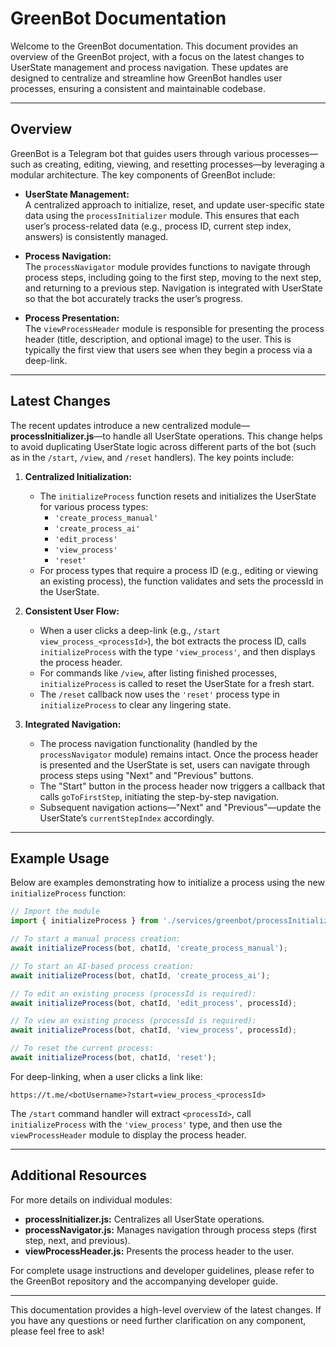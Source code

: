 # GreenBot Documentation

Welcome to the GreenBot documentation. This document provides an overview of the GreenBot project, with a focus on the latest changes to UserState management and process navigation. These updates are designed to centralize and streamline how GreenBot handles user processes, ensuring a consistent and maintainable codebase.

---

## Overview

GreenBot is a Telegram bot that guides users through various processes—such as creating, editing, viewing, and resetting processes—by leveraging a modular architecture. The key components of GreenBot include:

- **UserState Management:**  
  A centralized approach to initialize, reset, and update user-specific state data using the `processInitializer` module. This ensures that each user’s process-related data (e.g., process ID, current step index, answers) is consistently managed.

- **Process Navigation:**  
  The `processNavigator` module provides functions to navigate through process steps, including going to the first step, moving to the next step, and returning to a previous step. Navigation is integrated with UserState so that the bot accurately tracks the user’s progress.

- **Process Presentation:**  
  The `viewProcessHeader` module is responsible for presenting the process header (title, description, and optional image) to the user. This is typically the first view that users see when they begin a process via a deep-link.

---

## Latest Changes

The recent updates introduce a new centralized module—**processInitializer.js**—to handle all UserState operations. This change helps to avoid duplicating UserState logic across different parts of the bot (such as in the `/start`, `/view`, and `/reset` handlers). The key points include:

1. **Centralized Initialization:**  
   - The `initializeProcess` function resets and initializes the UserState for various process types:
     - `'create_process_manual'`
     - `'create_process_ai'`
     - `'edit_process'`
     - `'view_process'`
     - `'reset'`
   - For process types that require a process ID (e.g., editing or viewing an existing process), the function validates and sets the processId in the UserState.

2. **Consistent User Flow:**  
   - When a user clicks a deep-link (e.g., `/start view_process_<processId>`), the bot extracts the process ID, calls `initializeProcess` with the type `'view_process'`, and then displays the process header.
   - For commands like `/view`, after listing finished processes, `initializeProcess` is called to reset the UserState for a fresh start.
   - The `/reset` callback now uses the `'reset'` process type in `initializeProcess` to clear any lingering state.

3. **Integrated Navigation:**  
   - The process navigation functionality (handled by the `processNavigator` module) remains intact. Once the process header is presented and the UserState is set, users can navigate through process steps using "Next" and "Previous" buttons.
   - The "Start" button in the process header now triggers a callback that calls `goToFirstStep`, initiating the step-by-step navigation.
   - Subsequent navigation actions—"Next" and "Previous"—update the UserState’s `currentStepIndex` accordingly.

---

## Example Usage

Below are examples demonstrating how to initialize a process using the new `initializeProcess` function:

```javascript
// Import the module
import { initializeProcess } from './services/greenbot/processInitializer.js';

// To start a manual process creation:
await initializeProcess(bot, chatId, 'create_process_manual');

// To start an AI-based process creation:
await initializeProcess(bot, chatId, 'create_process_ai');

// To edit an existing process (processId is required):
await initializeProcess(bot, chatId, 'edit_process', processId);

// To view an existing process (processId is required):
await initializeProcess(bot, chatId, 'view_process', processId);

// To reset the current process:
await initializeProcess(bot, chatId, 'reset');
```

For deep-linking, when a user clicks a link like:  
```
https://t.me/<botUsername>?start=view_process_<processId>
```
The `/start` command handler will extract `<processId>`, call `initializeProcess` with the `'view_process'` type, and then use the `viewProcessHeader` module to display the process header.

---

## Additional Resources

For more details on individual modules:
- **processInitializer.js:** Centralizes all UserState operations.
- **processNavigator.js:** Manages navigation through process steps (first step, next, and previous).
- **viewProcessHeader.js:** Presents the process header to the user.

For complete usage instructions and developer guidelines, please refer to the GreenBot repository and the accompanying developer guide.

---

This documentation provides a high-level overview of the latest changes. If you have any questions or need further clarification on any component, please feel free to ask!